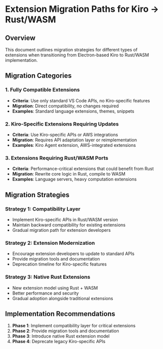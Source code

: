 # Extension Migration Paths for Kiro → Rust/WASM

## Overview

This document outlines migration strategies for different types of extensions when transitioning from Electron-based Kiro to Rust/WASM implementation.

## Migration Categories

### 1. Fully Compatible Extensions
- **Criteria**: Use only standard VS Code APIs, no Kiro-specific features
- **Migration**: Direct compatibility, no changes required
- **Examples**: Standard language extensions, themes, snippets

### 2. Kiro-Specific Extensions Requiring Updates
- **Criteria**: Use Kiro-specific APIs or AWS integrations
- **Migration**: Requires API adaptation layer or reimplementation
- **Examples**: Kiro Agent extension, AWS-integrated extensions

### 3. Extensions Requiring Rust/WASM Ports
- **Criteria**: Performance-critical extensions that could benefit from Rust
- **Migration**: Rewrite core logic in Rust, compile to WASM
- **Examples**: Language servers, heavy computation extensions

## Migration Strategies

### Strategy 1: Compatibility Layer
- Implement Kiro-specific APIs in Rust/WASM version
- Maintain backward compatibility for existing extensions
- Gradual migration path for extension developers

### Strategy 2: Extension Modernization
- Encourage extension developers to update to standard APIs
- Provide migration tools and documentation
- Deprecation timeline for Kiro-specific features

### Strategy 3: Native Rust Extensions
- New extension model using Rust + WASM
- Better performance and security
- Gradual adoption alongside traditional extensions

## Implementation Recommendations

1. **Phase 1**: Implement compatibility layer for critical extensions
2. **Phase 2**: Provide migration tools and documentation
3. **Phase 3**: Introduce native Rust extension model
4. **Phase 4**: Deprecate legacy Kiro-specific APIs

